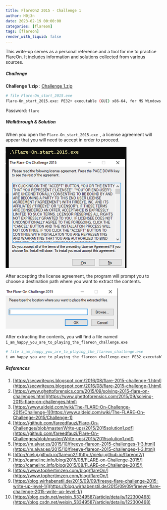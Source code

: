 ```yaml
---
title: FlareOn2 2015 - Challenge 1
author: H0j3n
date: 2023-02-19 00:00:00
categories: [flareon]
tags: [flareon]
render_with_liquid: false
---
```


This write-up serves as a personal reference and a tool for me to practice FlareOn. It includes information and solutions collected from various sources.

##### Challenge

**Challenge 1.zip** : [Challenge 1.zip](https://github.com/fareedfauzi/Flare-On-Challenges/raw/master/Challenges/2015/Challenge%201.zip)

```bash
# file Flare-On_start_2015.exe 
Flare-On_start_2015.exe: PE32+ executable (GUI) x86-64, for MS Windows
```

Password: `flare`

##### Walkthrough & Solution

When you open the `Flare-On_start_2015.exe `, a license agreement will appear that you will need to accept in order to proceed.

![](https://raw.githubusercontent.com/H0j3n/H0j3n.github.io/master/assets/img/uploads/6_flareon02_1/flareon02_1_1.png)

After accepting the license agreement, the program will prompt you to choose a destination path where you want to extract the contents.

![](https://raw.githubusercontent.com/H0j3n/H0j3n.github.io/master/assets/img/uploads/6_flareon02_1/flareon02_1_2.png)

After extracting the contents, you will find a file named `i_am_happy_you_are_to_playing_the_flareon_challenge.exe`

```bash
# file i_am_happy_you_are_to_playing_the_flareon_challenge.exe 
i_am_happy_you_are_to_playing_the_flareon_challenge.exe: PE32 executable (console) Intel 80386, for MS Windows
```

##### References

1. [https://secwriteups.blogspot.com/2016/08/flare-2015-challenge-1.html](https://secwriteups.blogspot.com/2016/08/flare-2015-challenge-1.html)
2. [https://www.ghettoforensics.com/2015/09/solving-2015-flare-on-challenges.html](https://www.ghettoforensics.com/2015/09/solving-2015-flare-on-challenges.html)
3. [https://www.aldeid.com/wiki/The-FLARE-On-Challenge-2015/Challenge-1](https://www.aldeid.com/wiki/The-FLARE-On-Challenge-2015/Challenge-1)
4. [https://github.com/fareedfauzi/Flare-On-Challenges/blob/master/Write-ups/2015/2015solution1.pdf](https://github.com/fareedfauzi/Flare-On-Challenges/blob/master/Write-ups/2015/2015solution1.pdf)
5. [https://m.alvar.es/2015/10/fireeye-flareon-2015-challenges-1-3.html](https://m.alvar.es/2015/10/fireeye-flareon-2015-challenges-1-3.html)
6. [http://nieluj.github.io/flareon2/](http://nieluj.github.io/flareon2/)
7. [http://camelinc.info/blog/2015/08/FLARE-on-Challenge-2015/](http://camelinc.info/blog/2015/08/FLARE-on-Challenge-2015/)
8. [https://www.tophertimzen.com/blog/flareOn/](https://www.tophertimzen.com/blog/flareOn/)
9. [https://blog.wirhabenstil.de/2015/09/09/fireeye-flare-challenge-2015-write-up-level-1/](https://blog.wirhabenstil.de/2015/09/09/fireeye-flare-challenge-2015-write-up-level-1/)
10. [https://blog.csdn.net/weixin_53349587/article/details/122300468](https://blog.csdn.net/weixin_53349587/article/details/122300468)